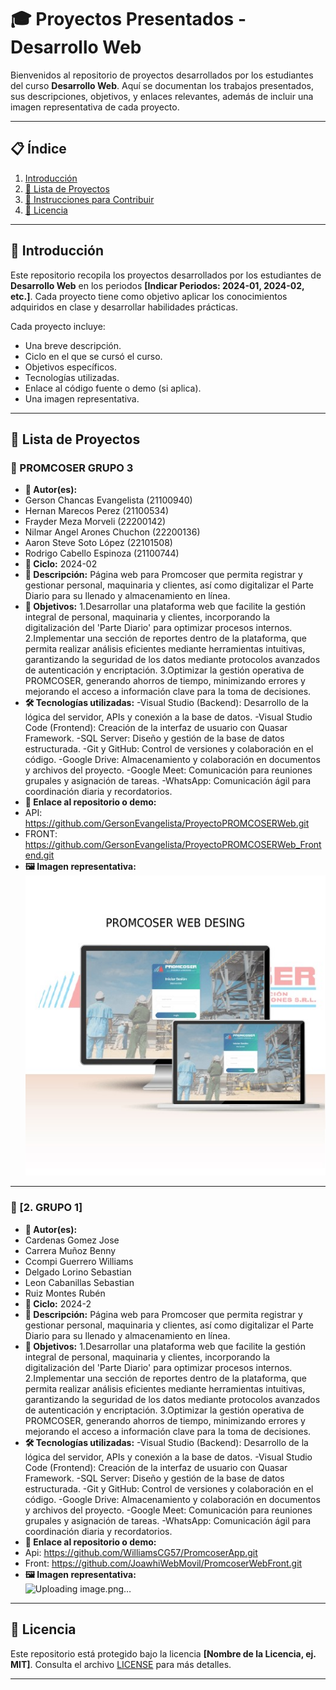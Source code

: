 # 🎓 **Proyectos Presentados - Desarrollo Web**

Bienvenidos al repositorio de proyectos desarrollados por los estudiantes del curso **Desarrollo Web**. Aquí se documentan los trabajos presentados, sus descripciones, objetivos, y enlaces relevantes, además de incluir una imagen representativa de cada proyecto.

---

## 📋 **Índice**
1. [Introducción](#introducción)
2. [📂 Lista de Proyectos](#lista-de-proyectos)
3. [🔧 Instrucciones para Contribuir](#instrucciones-para-contribuir)
4. [📜 Licencia](#licencia)

---

## 📝 **Introducción**

Este repositorio recopila los proyectos desarrollados por los estudiantes de **Desarrollo Web** en los periodos **[Indicar Periodos: 2024-01, 2024-02, etc.]**. Cada proyecto tiene como objetivo aplicar los conocimientos adquiridos en clase y desarrollar habilidades prácticas.

Cada proyecto incluye:
- Una breve descripción.
- Ciclo en el que se cursó el curso.
- Objetivos específicos.
- Tecnologías utilizadas.
- Enlace al código fuente o demo (si aplica).
- Una imagen representativa.

---

## 📂 **Lista de Proyectos**

### **📌 PROMCOSER GRUPO 3**
- **👥 Autor(es):**
- Gerson Chancas Evangelista (21100940)
- Hernan Marecos Perez (21100534)
- Frayder Meza Morveli (22200142)
- Nilmar Angel Arones Chuchon (22200136)
- Aaron Steve Soto López (22101508)
- Rodrigo Cabello Espinoza (21100744)
- **📅 Ciclo:** 2024-02
- **📖 Descripción:** Página web para Promcoser que permita registrar y gestionar personal, maquinaria y clientes, así como digitalizar el Parte Diario para su llenado y almacenamiento en línea.
- **🎯 Objetivos:**
1.Desarrollar una plataforma web que facilite la gestión integral de personal, maquinaria y clientes, incorporando la digitalización del 'Parte Diario' para optimizar procesos internos.
2.Implementar una sección de reportes dentro de la plataforma, que permita realizar análisis eficientes mediante herramientas intuitivas, garantizando la seguridad de los datos mediante protocolos avanzados de autenticación y encriptación.
3.Optimizar la gestión operativa de PROMCOSER, generando ahorros de tiempo, minimizando errores y mejorando el acceso a información clave para la toma de decisiones.
- **🛠️ Tecnologías utilizadas:**
-Visual Studio (Backend): Desarrollo de la lógica del servidor, APIs y conexión a la base de datos.
-Visual Studio Code (Frontend): Creación de la interfaz de usuario con Quasar Framework.
-SQL Server: Diseño y gestión de la base de datos estructurada.
-Git y GitHub: Control de versiones y colaboración en el código.
-Google Drive: Almacenamiento y colaboración en documentos y archivos del proyecto.
-Google Meet: Comunicación para reuniones grupales y asignación de tareas.
-WhatsApp: Comunicación ágil para coordinación diaria y recordatorios.
- **🔗 Enlace al repositorio o demo:**
- API: https://github.com/GersonEvangelista/ProyectoPROMCOSERWeb.git
- FRONT: https://github.com/GersonEvangelista/ProyectoPROMCOSERWeb_Frontend.git
- **🖼️ Imagen representativa:**  
![Loguin PROMCOSER](login_Grupo3.jpeg)

---

### **📌 [2. GRUPO 1]**
- **👥 Autor(es):**
- Cardenas Gomez Jose
- Carrera Muñoz Benny
- Ccompi Guerrero Williams
- Delgado Lorino Sebastian
- Leon Cabanillas Sebastian
- Ruiz Montes Rubén
- **📅 Ciclo:** 2024-2
- **📖 Descripción:** Página web para Promcoser que permita registrar y gestionar personal, maquinaria y clientes, así como digitalizar el Parte Diario para su llenado y almacenamiento en línea.
- **🎯 Objetivos:**
1.Desarrollar una plataforma web que facilite la gestión integral de personal, maquinaria y clientes, incorporando la digitalización del 'Parte Diario' para optimizar procesos internos.
2.Implementar una sección de reportes dentro de la plataforma, que permita realizar análisis eficientes mediante herramientas intuitivas, garantizando la seguridad de los datos mediante protocolos avanzados de autenticación y encriptación.
3.Optimizar la gestión operativa de PROMCOSER, generando ahorros de tiempo, minimizando errores y mejorando el acceso a información clave para la toma de decisiones.
- **🛠️ Tecnologías utilizadas:**
-Visual Studio (Backend): Desarrollo de la lógica del servidor, APIs y conexión a la base de datos.
-Visual Studio Code (Frontend): Creación de la interfaz de usuario con Quasar Framework.
-SQL Server: Diseño y gestión de la base de datos estructurada.
-Git y GitHub: Control de versiones y colaboración en el código.
-Google Drive: Almacenamiento y colaboración en documentos y archivos del proyecto.
-Google Meet: Comunicación para reuniones grupales y asignación de tareas.
-WhatsApp: Comunicación ágil para coordinación diaria y recordatorios.
- **🔗 Enlace al repositorio o demo:**
- Api: https://github.com/WilliamsCG57/PromcoserApp.git
- Front: https://github.com/JoawhiWebMovil/PromcoserWebFront.git
- **🖼️ Imagen representativa:**  
  ![Uploading image.png…]()



---

## 📜 **Licencia**

Este repositorio está protegido bajo la licencia **[Nombre de la Licencia, ej. MIT]**. Consulta el archivo [LICENSE](LICENSE) para más detalles.

---
